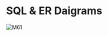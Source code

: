 # SQL & ER Daigrams
![M61](https://user-images.githubusercontent.com/75268993/125417194-97a1ecbc-f8c7-4251-8de6-96889102aff3.PNG)
